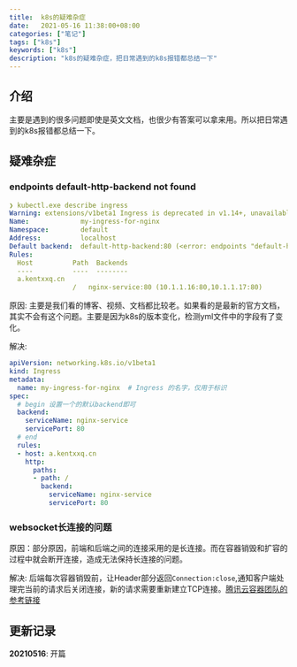 ```yaml
---
title:  k8s的疑难杂症
date:   2021-05-16 11:38:00+08:00
categories: ["笔记"]
tags: ["k8s"]
keywords: ["k8s"]
description: "k8s的疑难杂症，把日常遇到的k8s报错都总结一下"
---
```


## 介绍

主要是遇到的很多问题即使是英文文档，也很少有答案可以拿来用。所以把日常遇到的k8s报错都总结一下。

## 疑难杂症

### endpoints default-http-backend not found
```yml
❯ kubectl.exe describe ingress
Warning: extensions/v1beta1 Ingress is deprecated in v1.14+, unavailable in v1.22+; use networking.k8s.io/v1 Ingress
Name:             my-ingress-for-nginx
Namespace:        default
Address:          localhost
Default backend:  default-http-backend:80 (<error: endpoints "default-http-backend" not found>)
Rules:
  Host          Path  Backends
  ----          ----  --------
  a.kentxxq.cn
                /   nginx-service:80 (10.1.1.16:80,10.1.1.17:80)
```

原因: 主要是我们看的博客、视频、文档都比较老。如果看的是最新的官方文档，其实不会有这个问题。主要是因为k8s的版本变化，检测yml文件中的字段有了变化。

解决: 
```yml
apiVersion: networking.k8s.io/v1beta1
kind: Ingress
metadata:
  name: my-ingress-for-nginx  # Ingress 的名字，仅用于标识
spec:
  # begin 设置一个的默认backend即可
  backend:  
    serviceName: nginx-service
    servicePort: 80
  # end
  rules:                      
  - host: a.kentxxq.cn   
    http:
      paths:                 
      - path: /
        backend:
          serviceName: nginx-service  
          servicePort: 80
```

### websocket长连接的问题

原因：部分原因，前端和后端之间的连接采用的是长连接。而在容器销毁和扩容的过程中就会断开连接，造成无法保持长连接的问题。

解决: 后端每次容器销毁前，让Header部分返回`Connection:close`,通知客户端处理完当前的请求后关闭连接，新的请求需要重新建立TCP连接。[腾讯云容器团队的参考链接](https://tencentcloudcontainerteam.github.io/2019/06/06/scale-keepalive-service/)

## 更新记录

**20210516**: 开篇